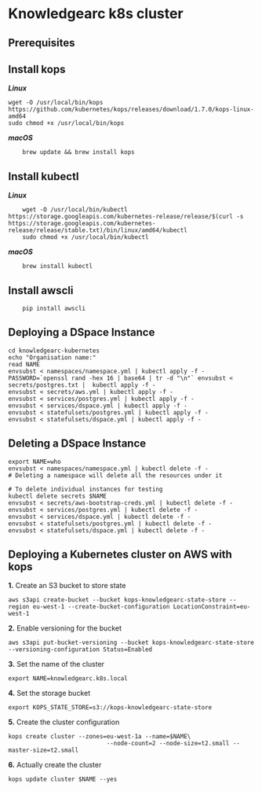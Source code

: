 # Knowledgearc k8s cluster

## Prerequisites

## Install kops

**_Linux_**

    wget -O /usr/local/bin/kops https://github.com/kubernetes/kops/releases/download/1.7.0/kops-linux-amd64
    sudo chmod +x /usr/local/bin/kops

**_macOS_**
```
    brew update && brew install kops
```
## Install kubectl

**_Linux_**
```
    wget -O /usr/local/bin/kubectl https://storage.googleapis.com/kubernetes-release/release/$(curl -s https://storage.googleapis.com/kubernetes-release/release/stable.txt)/bin/linux/amd64/kubectl
    sudo chmod +x /usr/local/bin/kubectl
```
**_macOS_**
```
    brew install kubectl
```
## Install awscli
```
    pip install awscli
```

## Deploying a DSpace Instance

```
cd knowledgearc-kubernetes
echo "Organisation name:"
read NAME
envsubst < namespaces/namespace.yml | kubectl apply -f -
PASSWORD=`openssl rand -hex 16 | base64 | tr -d "\n"` envsubst < secrets/postgres.txt |  kubectl apply -f -
envsubst < secrets/aws.yml | kubectl apply -f -
envsubst < services/postgres.yml | kubectl apply -f -
envsubst < services/dspace.yml | kubectl apply -f -
envsubst < statefulsets/postgres.yml | kubectl apply -f -
envsubst < statefulsets/dspace.yml | kubectl apply -f -
```

## Deleting a DSpace Instance
```
export NAME=who
envsubst < namespaces/namespace.yml | kubectl delete -f -
# Deleting a namespace will delete all the resources under it

# To delete individual instances for testing
kubectl delete secrets $NAME
envsubst < secrets/aws-bootstrap-creds.yml | kubectl delete -f -
envsubst < services/postgres.yml | kubectl delete -f -
envsubst < services/dspace.yml | kubectl delete -f -
envsubst < statefulsets/postgres.yml | kubectl delete -f -
envsubst < statefulsets/dspace.yml | kubectl delete -f -
```

## Deploying a Kubernetes cluster on AWS with kops


**1.** Create an S3 bucket to store state
```
aws s3api create-bucket --bucket kops-knowledgearc-state-store --region eu-west-1 --create-bucket-configuration LocationConstraint=eu-west-1
```
**2.** Enable versioning for the bucket
```
aws s3api put-bucket-versioning --bucket kops-knowledgearc-state-store  --versioning-configuration Status=Enabled
```
**3.** Set the name of the cluster
```
export NAME=knowledgearc.k8s.local
```
**4.** Set the storage bucket
```
export KOPS_STATE_STORE=s3://kops-knowledgearc-state-store
```
**5.** Create the cluster configuration
```
kops create cluster --zones=eu-west-1a --name=$NAME\
                            --node-count=2 --node-size=t2.small --master-size=t2.small
```
**6.** Actually create the cluster
```
kops update cluster $NAME --yes
```
